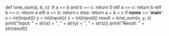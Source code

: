 def lone_sum(a, b, c):
    if a == b and b == c:
        return 0
    elif a == c:
        return b
    elif b == c:
        return a
    elif a == b:
        return c
    else:
        return a + b + c
if __name__ == '__main__':
    x = int(input())
    y = int(input())
    z = int(input())
    result = lone_sum(x, y, z)
    print("Input: " + str(x) + ", " + str(y) + ", " + str(z))
    print("Result: " + str(result))